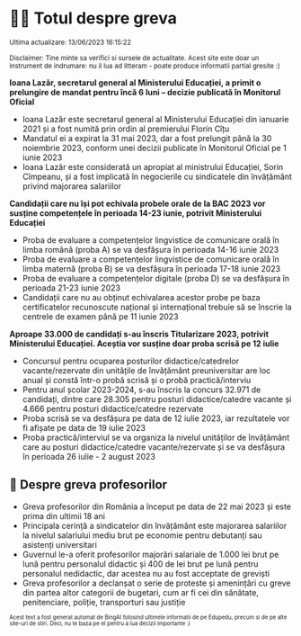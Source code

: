 # 👩‍🏫 Totul despre greva
<sub>Ultima actualizare: 13/06/2023 16:15:22</sub>

<sub>Disclaimer: Tine minte sa verifici si sursele de actualitate. Acest site este doar un instrument de indrumare: nu il lua ad litteram - poate produce informatii partial gresite :)</sub>

**Ioana Lazăr, secretarul general al Ministerului Educației, a primit o prelungire de mandat pentru încă 6 luni – decizie publicată în Monitorul Oficial**
- Ioana Lazăr este secretarul general al Ministerului Educației din ianuarie 2021 și a fost numită prin ordin al premierului Florin Cîțu
- Mandatul ei a expirat la 31 mai 2023, dar a fost prelungit până la 30 noiembrie 2023, conform unei decizii publicate în Monitorul Oficial pe 1 iunie 2023
- Ioana Lazăr este considerată un apropiat al ministrului Educației, Sorin Cîmpeanu, și a fost implicată în negocierile cu sindicatele din învățământ privind majorarea salariilor

**Candidații care nu își pot echivala probele orale de la BAC 2023 vor susține competențele în perioada 14-23 iunie, potrivit Ministerului Educației**
- Proba de evaluare a competențelor lingvistice de comunicare orală în limba română (proba A) se va desfășura în perioada 14-16 iunie 2023
- Proba de evaluare a competențelor lingvistice de comunicare orală în limba maternă (proba B) se va desfășura în perioada 17-18 iunie 2023
- Proba de evaluare a competențelor digitale (proba D) se va desfășura în perioada 21-23 iunie 2023
- Candidații care nu au obținut echivalarea acestor probe pe baza certificatelor recunoscute național și internațional trebuie să se înscrie la centrele de examen până pe 11 iunie 2023

**Aproape 33.000 de candidați s-au înscris Titularizare 2023, potrivit Ministerului Educației. Aceștia vor susține doar proba scrisă pe 12 iulie**
- Concursul pentru ocuparea posturilor didactice/catedrelor vacante/rezervate din unitățile de învățământ preuniversitar are loc anual și constă într-o probă scrisă și o probă practică/interviu
- Pentru anul școlar 2023-2024, s-au înscris la concurs 32.971 de candidați, dintre care 28.305 pentru posturi didactice/catedre vacante și 4.666 pentru posturi didactice/catedre rezervate
- Proba scrisă se va desfășura pe data de 12 iulie 2023, iar rezultatele vor fi afișate pe data de 19 iulie 2023
- Proba practică/interviul se va organiza la nivelul unităților de învățământ care au posturi didactice/catedre vacante/rezervate și se va desfășura în perioada 26 iulie - 2 august 2023

## 🏫 Despre greva profesorilor
- Greva profesorilor din România a început pe data de 22 mai 2023 și este prima din ultimii 18 ani
- Principala cerință a sindicatelor din învățământ este majorarea salariilor la nivelul salariului mediu brut pe economie pentru debutanți sau asistenți universitari
- Guvernul le-a oferit profesorilor majorări salariale de 1.000 lei brut pe lună pentru personalul didactic și 400 de lei brut pe lună pentru personalul nedidactic, dar acestea nu au fost acceptate de greviști
- Greva profesorilor a declanșat o serie de proteste și amenințări cu greve din partea altor categorii de bugetari, cum ar fi cei din sănătate, penitenciare, poliție, transporturi sau justiție


<sub><sub>Acest text a fost generat automat de BingAI folosind ultimele informatii de pe Edupedu, precum si de pe alte site-uri de stiri. Deci, nu te baza pe el pentru a lua decizii importante :)</sub></sub>